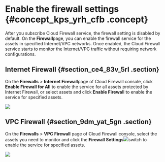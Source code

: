 # Enable the firewall settings {#concept_kps_yrh_cfb .concept}

After you subscribe Cloud Firewall service, the firewall setting is disabled by default. On the **Firewall**page, you can enable the firewall service for the assets in specified Internet/VPC networks. Once enabled, the Cloud Firewall service starts to monitor the Internet/VPC traffic without requiring network configurations.

## Internet Firewall {#section_ce4_83v_5rl .section}

On the **Firewalls** \> **Internet Firewall**page of Cloud Firewall console, click **Enable Firewall for All** to enable the service for all assets protected by Internet Firewall, or select assets and click **Enable Firewall** to enable the service for specified assets.

![](http://static-aliyun-doc.oss-cn-hangzhou.aliyuncs.com/assets/img/21210/155645127537812_en-US.png)

## VPC Firewall {#section_9dm_yat_5gn .section}

On the **Firewalls** \> **VPC Firewall** page of Cloud Firewall console, select the assets you need to monitor and click the **Firewall Settings**![](http://static-aliyun-doc.oss-cn-hangzhou.aliyuncs.com/assets/img/21210/155645127545638_en-US.png)switch to enable the service for specified assets.

![](http://static-aliyun-doc.oss-cn-hangzhou.aliyuncs.com/assets/img/21210/155645127645639_en-US.png)

